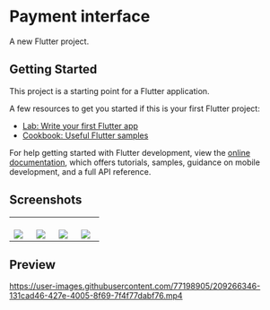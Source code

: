 # Payment interface

A new Flutter project.

## Getting Started

This project is a starting point for a Flutter application.

A few resources to get you started if this is your first Flutter project:

- [Lab: Write your first Flutter app](https://docs.flutter.dev/get-started/codelab)
- [Cookbook: Useful Flutter samples](https://docs.flutter.dev/cookbook)

For help getting started with Flutter development, view the
[online documentation](https://docs.flutter.dev/), which offers tutorials,
samples, guidance on mobile development, and a full API reference.

## Screenshots

<table width="100%"> 
<tr>
<td width="20%">      
&nbsp;   
<br>
<img src="https://user-images.githubusercontent.com/77198905/209266111-2cb47650-a23b-4be5-998a-ffda5482c9c3.jpeg">
</td>
<td width="20%">
<br>
<img src="https://user-images.githubusercontent.com/77198905/209266169-850d493b-8f27-4c61-9eb7-664af09b7323.jpeg">
</td>
<td width="20%">
<br>
<img src="https://user-images.githubusercontent.com/77198905/209266230-2cf5f5fc-e358-447d-91da-86d797c33568.jpeg">
</td>
<td width="20%">
<br>
<img src="https://user-images.githubusercontent.com/77198905/209265952-2f45f11c-78ca-4d4f-a095-2a36cc35cd21.jpeg"> 
</td>
</table>

## Preview

https://user-images.githubusercontent.com/77198905/209266346-131cad46-427e-4005-8f69-7f4f77dabf76.mp4
